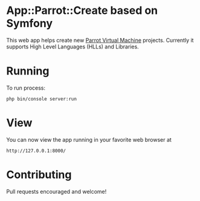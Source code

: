# App::Parrot::Create based on Symfony

This web app helps create new [Parrot Virtual Machine](http://parrot.org) projects. Currently it
supports High Level Languages (HLLs) and Libraries.

# Running

To run process:

    php bin/console server:run

# View

You can now view the app running in your favorite web browser at

    http://127.0.0.1:8000/

# Contributing

Pull requests encouraged and welcome!
